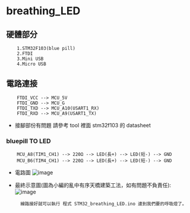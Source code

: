 breathing_LED 
========================================

##  硬體部分

        1.STM32F103(blue pill)
        2.FTDI
        3.Mini USB
        4.Micro USB

## 電路連接


        FTDI_VCC --> MCU_5V
        FTDI_GND --> MCU_G
        FTDI_TXD --> MCU_A10(USART1_RX)
        FTDI_RXD --> MCU_A9(USART1_TX)

* 接腳部份有問題 請參考 tool 裡面 stm32f103 的 datasheet

### bluepill TO LED

        MCU_A8(TIM1_CH1) --> 220Ω --> LED(長+) --> LED(短-) --> GND
        MCU_B6(TIM4_CH1) --> 220Ω --> LED(長+) --> LED(短-) --> GND

* 電路圖
![image](https://github.com/VirtuosoRoboticsOfficial/STM32_with_ArduinoIDE/blob/master/picture/FTDI_STM32_LED-1.png)

* 最終示意圖(圖為小編的亂中有序天橋建築工法，如有問題不負責任):
![image](https://github.com/VirtuosoRoboticsOfficial/STM32_with_ArduinoIDE/blob/master/picture/circuit.jpg)

        線路接好就可以執行 程式 STM32_breathing_LED.ino 達到我們要的呼吸燈了。
